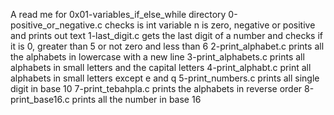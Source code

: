 A read me for 0x01-variables_if_else_while directory
0-positive_or_negative.c checks is int variable n is zero, negative or positive and prints out text
1-last_digit.c gets the last digit of a number and checks if it is 0, greater than 5 or not zero and less than 6
2-print_alphabet.c prints all the alphabets in lowercase with a new line
3-print_alphabets.c prints all alphabets in small letters and the capital letters
4-print_alphabt.c print all alphabets in small letters except e and q
5-print_numbers.c prints all single digit in base 10
7-print_tebahpla.c prints the alphabets in reverse order
8-print_base16.c prints all the number in base 16

